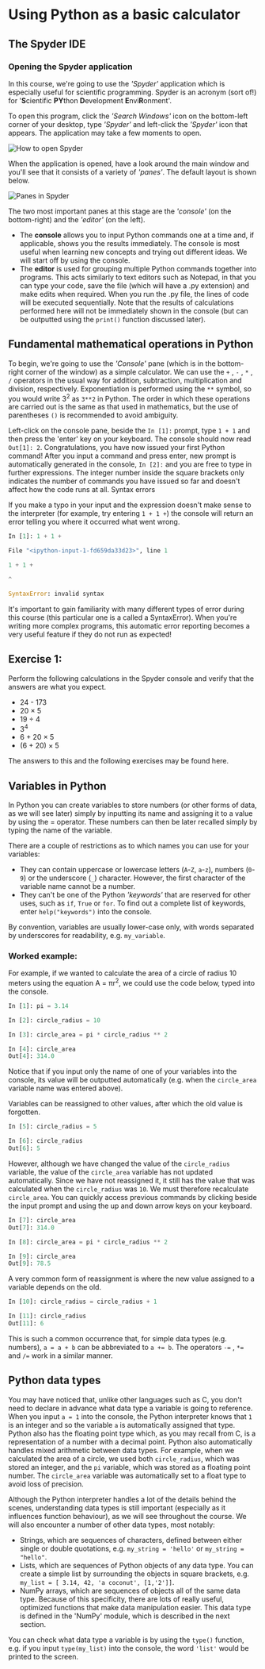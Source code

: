 # Using Python as a basic calculator

## The Spyder IDE

### Opening the Spyder application

In this course, we're going to use the *'Spyder'* application which is especially useful for scientific programming.  Spyder is an acronym (sort of!) for '**S**cientific **PY**thon **D**evelopment **E**nvi**R**onment'.

To open this program, click the *'Search Windows'* icon on the bottom-left corner of your desktop, type *'Spyder'* and left-click the *'Spyder'* icon that appears. The application may take a few moments to open.

![How to open Spyder](https://stevencousens.github.io/qub/phy1003/week-1/images/how-to-open-spyder.png)

When the application is opened, have a look around the main window and you'll see that it consists of a variety of *'panes'*. The default layout is shown below. 

![Panes in Spyder](https://stevencousens.github.io/qub/phy1003/week-1/images/spyder-panes.png)

The two most important panes at this stage are the *'console'* (on the bottom-right) and the *'editor'* (on the left). 

* The **console** allows you to input Python commands one at a time and, if applicable, shows you the results immediately. The console is most useful when learning new concepts and trying out different ideas.  We will start off by using the console.
* The **editor** is used for grouping multiple Python commands together into programs. This acts similarly to text editors such as Notepad, in that you can type your code, save the file (which will have a .py extension) and make edits when required. When you run the .py file, the lines of code will be executed sequentially. Note that the results of calculations performed here will not be immediately shown in the console (but can be outputted using the `print()` function discussed later).

## Fundamental mathematical operations in Python

To begin, we're going to use the *'Console'* pane (which is in the bottom-right corner of the window) as a simple calculator. We can use the `+` , `-` , `*` , `/` operators in the usual way for addition, subtraction, multiplication and division, respectively. Exponentiation is performed using the `**` symbol, so you would write 3<sup>2</sup> as `3**2` in Python.  The order in which these operations are carried out is the same as that used in mathematics, but the use of parentheses `()` is recommended to avoid ambiguity.

Left-click on the console pane, beside the `In [1]:` prompt, type `1 + 1` and then press the 'enter' key on your keyboard. The console should now read `Out[1]: 2`. Congratulations, you have now issued your first Python command! After you input a command and press enter, new prompt is automatically generated in the console, `In [2]:` and you are free to type in further expressions. The integer number inside the square brackets only indicates the number of commands you have issued so far and doesn't affect how the code runs at all.
Syntax errors

If you make a typo in your input and the expression doesn't make sense to the interpreter (for example, try entering `1 + 1 +`) the console will return an error telling you where it occurred what went wrong.

```python
In [1]: 1 + 1 +

File "<ipython-input-1-fd659da33d23>", line 1

1 + 1 +

^

SyntaxError: invalid syntax
```

It's important to gain familiarity with many different types of error during this course (this particular one is a called a SyntaxError). When you're writing more complex programs, this automatic error reporting becomes a very useful feature if they do not run as expected!

 
## Exercise 1: 

Perform the following calculations in the Spyder console and verify that the answers are what you expect.

* 24 - 173
* 20 × 5
* 19 ÷ 4
* 3<sup>4</sup>
* 6 + 20 × 5
* (6 + 20) × 5


The answers to this and the following exercises may be found here.


## Variables in Python

In Python you can create variables to store numbers (or other forms of data, as we will see later) simply by inputting its name and assigning it to a value by using the = operator. These numbers can then be later recalled simply by typing the name of the variable.

There are a couple of restrictions as to which names you can use for your variables:
* They can contain uppercase or lowercase letters (`A`-`Z`, `a`-`z`), numbers (`0`-`9`) or the underscore (`_`) character.  However, the first character of the variable name cannot be a number.
* They can't be one of the Python *'keywords'* that are reserved for other uses, such as `if`, `True` or `for`. To find out a complete list of keywords, enter `help("keywords")` into the console.

By convention, variables are usually lower-case only, with words separated by underscores for readability, e.g. `my_variable`.

 
### Worked example:

For example, if we wanted to calculate the area of a circle of radius 10 meters using the equation A = πr<sup>2</sup>, we could use the code below, typed into the console. 
```python
In [1]: pi = 3.14

In [2]: circle_radius = 10

In [3]: circle_area = pi * circle_radius ** 2

In [4]: circle_area
Out[4]: 314.0
```

Notice that if you input only the name of one of your variables into the console, its value will be outputted automatically (e.g. when the `circle_area` variable name was entered above).

Variables can be reassigned to other values, after which the old value is forgotten.

```python
In [5]: circle_radius = 5

In [6]: circle_radius
Out[6]: 5
```

However, although we have changed the value of the `circle_radius` variable, the value of the `circle_area` variable has not updated automatically. Since we have not reassigned it, it still has the value that was calculated when the `circle_radius` was `10`. We must therefore recalculate `circle_area`. You can quickly access previous commands by clicking beside the input prompt and using the up and down arrow keys on your keyboard.

```python
In [7]: circle_area
Out[7]: 314.0

In [8]: circle_area = pi * circle_radius ** 2

In [9]: circle_area
Out[9]: 78.5
```

A very common form of reassignment is where the new value assigned to a variable depends on the old.

```python
In [10]: circle_radius = circle_radius + 1

In [11]: circle_radius
Out[11]: 6
```

This is such a common occurrence that, for simple data types (e.g. numbers), `a = a + b` can be abbreviated to `a += b`. The operators `-=` , `*=` and `/=` work in a similar manner.


## Python data types

You may have noticed that, unlike other languages such as C, you don't need to declare in advance what data type a variable is going to reference.  When you input `a = 1` into the console, the Python interpreter knows that `1` is an integer and so the variable `a` is automatically assigned that type. Python also has the floating point type which, as you may recall from C, is a representation of a number with a decimal point. Python also automatically handles mixed arithmetic between data types. For example, when we calculated the area of a circle, we used both `circle_radius`, which was stored an integer, and the `pi` variable, which was stored as a floating point number. The `circle_area` variable was automatically set to a float type to avoid loss of precision.

Although the Python interpreter handles a lot of the details behind the scenes, understanding data types is still important (especially as it influences function behaviour), as we will see throughout the course. We will also encounter a number of other data types, most notably:

* Strings, which are sequences of characters, defined between either single or double quotations, e.g. `my_string = 'hello'` or `my_string = "hello"`.
* Lists, which are sequences of Python objects of any data type. You can create a simple list by surrounding the objects in square brackets, e.g. `my_list = [ 3.14, 42, 'a coconut', [1,'2']]`.
* NumPy arrays, which are sequences of objects all of the same data type. Because of this specificity, there are lots of really useful, optimized functions that make data manipulation easier. This data type is defined in the 'NumPy' module, which is described in the next section.

You can check what data type a variable is by using the `type()` function, e.g. if you input `type(my_list)` into the console, the word `'list'` would be printed to the screen.

